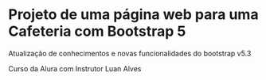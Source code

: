 # Projeto de uma página web para uma Cafeteria com Bootstrap 5
Atualização de conhecimentos e novas funcionalidades do bootstrap v5.3

Curso da Alura com Instrutor Luan Alves
